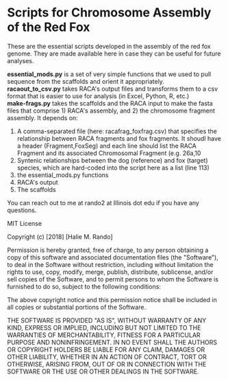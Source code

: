 # Scripts for Chromosome Assembly of the Red Fox

These are the essential scripts developed in the assembly of the red fox genome. They are made available here in case they can be useful for future analyses. 

<b>essential_mods.py</b> is a set of very simple functions that we used to pull sequence from the scaffolds and orient it appropriately.<br> 
<b>racaout_to_csv.py</b> takes RACA's output files and transforms them to a csv format that is easier to use for analysis (in Excel, Python, R, etc.)<br>
<b>make-frags.py</b> takes the scaffolds and the RACA input to make the fasta files that comprise 1) RACA's assembly, and 2) the chromosome fragment assembly. It depends on:<br>
<ol>
  <li>A comma-separated file (here: racafrag_foxfrag.csv) that specifies the relationship between RACA fragments and fox fragments. It shoudl have a header (Fragment,FoxSeg) and each line should list the RACA Fragment and its associated Chromosomal Fragment (e.g. 26a,10</li>
  <li>Syntenic relationships between the dog (reference) and fox (target) species, which are hard-coded into the script here as a list (line 113)</li>
  <li>the essential_mods.py functions</li>
  <li>RACA's output</li>
  <li>The scaffolds</li>
  </ol>

You can reach out to me at rando2 at Illinois dot edu if you have any questions.

MIT License

Copyright (c) [2018] [Halie M. Rando]

Permission is hereby granted, free of charge, to any person obtaining a copy
of this software and associated documentation files (the "Software"), to deal
in the Software without restriction, including without limitation the rights
to use, copy, modify, merge, publish, distribute, sublicense, and/or sell
copies of the Software, and to permit persons to whom the Software is
furnished to do so, subject to the following conditions:

The above copyright notice and this permission notice shall be included in all
copies or substantial portions of the Software.

THE SOFTWARE IS PROVIDED "AS IS", WITHOUT WARRANTY OF ANY KIND, EXPRESS OR
IMPLIED, INCLUDING BUT NOT LIMITED TO THE WARRANTIES OF MERCHANTABILITY,
FITNESS FOR A PARTICULAR PURPOSE AND NONINFRINGEMENT. IN NO EVENT SHALL THE
AUTHORS OR COPYRIGHT HOLDERS BE LIABLE FOR ANY CLAIM, DAMAGES OR OTHER
LIABILITY, WHETHER IN AN ACTION OF CONTRACT, TORT OR OTHERWISE, ARISING FROM,
OUT OF OR IN CONNECTION WITH THE SOFTWARE OR THE USE OR OTHER DEALINGS IN THE
SOFTWARE.
